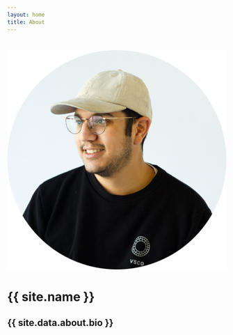 ```yaml
---
layout: home
title: About
---
```

# ![Hey, it's me!](assets/profilePicCircle.png)
# {{ site.name }}
## {{ site.data.about.bio }}

<!-- <div class="container-fluid things-i-like">
    <div class="row">
        <div class="col-md">
            <h3>Some movies that I watched ({{site.data.about.recentLikedMovies[0].date}})</h3>
                <ul>
                    {% for movie in site.data.about.recentLikedMovies[0].movies %}
                        <li>
                            <p> {{ movie.title }} </p>
                        </li>
                    {% endfor %}
                </ul>
        </div>
        <div class="col-md">
            <h3>Albums I've been listening to ({{site.data.about.recentAlbums[0].date}})</h3>
                <ul>
                    {% for album in site.data.about.recentAlbums[0].albums %}
                        <li>
                            <p> {{ album.title }} </p>
                        </li>
                    {% endfor %}
                </ul>
        </div> 
        <div class="col-md">
            <h3>My current favorite boardgames ({{site.data.about.boardGames[0].date}})</h3>
                <ul>
                    {% for game in site.data.about.boardGames[0].games %}
                        <li>
                            <p> {{ game }} </p>
                        </li>
                    {% endfor %}
                </ul>
        </div> 
    </div> 
</div> -->